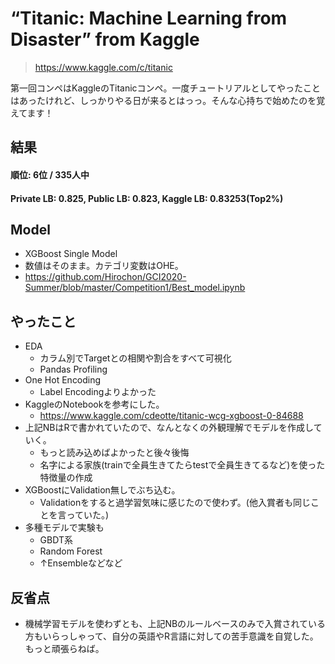 # “Titanic: Machine Learning from Disaster” from Kaggle
> https://www.kaggle.com/c/titanic

第一回コンペはKaggleのTitanicコンペ。一度チュートリアルとしてやったことはあったけれど、しっかりやる日が来るとはっっ。そんな心持ちで始めたのを覚えてます！

## 結果
#### 順位: 6位 / 335人中
#### Private LB: 0.825, Public LB: 0.823, Kaggle LB: 0.83253(Top2%)

## Model
- XGBoost Single Model
- 数値はそのまま。カテゴリ変数はOHE。
- https://github.com/Hirochon/GCI2020-Summer/blob/master/Competition1/Best_model.ipynb

## やったこと

- EDA
  - カラム別でTargetとの相関や割合をすべて可視化
  - Pandas Profiling
- One Hot Encoding
  - Label Encodingよりよかった
- KaggleのNotebookを参考にした。
  - https://www.kaggle.com/cdeotte/titanic-wcg-xgboost-0-84688
- 上記NBはRで書かれていたので、なんとなくの外観理解でモデルを作成していく。
  - もっと読み込めばよかったと後々後悔
  - 名字による家族(trainで全員生きてたらtestで全員生きてるなど)を使った特徴量の作成
- XGBoostにValidation無しでぶち込む。
  - Validationをすると過学習気味に感じたので使わず。(他入賞者も同じことを言っていた。)
- 多種モデルで実験も
  - GBDT系
  - Random Forest
  - ↑Ensembleなどなど

## 反省点
- 機械学習モデルを使わずとも、上記NBのルールベースのみで入賞されている方もいらっしゃって、自分の英語やR言語に対しての苦手意識を自覚した。もっと頑張らねば。
